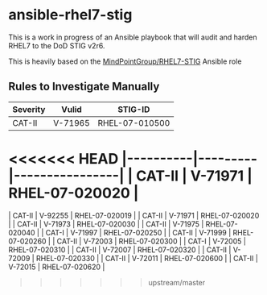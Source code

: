 # ansible-rhel7-stig

This is a work in progress of an Ansible playbook that will audit and harden
RHEL7 to the DoD STIG v2r6.

This is heavily based on the [MindPointGroup/RHEL7-STIG](https://github.com/MindPointGroup/RHEL7-STIG) Ansible role

## Rules to Investigate Manually

| Severity | Vulid   | STIG-ID        |
|----------|---------|----------------|
| CAT-II   | V-71965 | RHEL-07-010500 |
<<<<<<< HEAD
|----------|---------|----------------|
| CAT-II   | V-71971 | RHEL-07-020020 |
=======
| CAT-II   | V-92255 | RHEL-07-020019 |
| CAT-II   | V-71971 | RHEL-07-020020 |
| CAT-II   | V-71973 | RHEL-07-020030 |
| CAT-II   | V-71975 | RHEL-07-020040 |
| CAT-I    | V-71997 | RHEL-07-020250 |
| CAT-II   | V-71999 | RHEL-07-020260 |
| CAT-II   | V-72003 | RHEL-07-020300 |
| CAT-I    | V-72005 | RHEL-07-020310 |
| CAT-II   | V-72007 | RHEL-07-020320 |
| CAT-II   | V-72009 | RHEL-07-020330 |
| CAT-II   | V-72011 | RHEL-07-020600 |
| CAT-II   | V-72015 | RHEL-07-020620 |
>>>>>>> upstream/master
